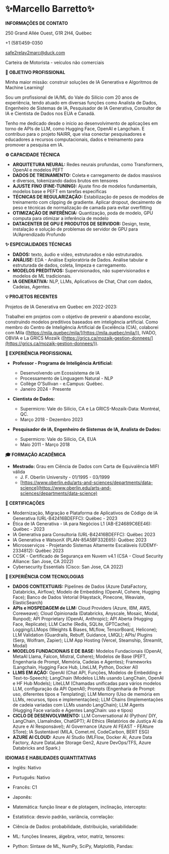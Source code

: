 # ✨Marcello Barretto✨  <!-- Largest -->

**INFORMAÇÕES DE CONTATO**

250 Grand Allée Ouest, G1R 2H4, Québec

+1 (581)459-0350

safe2relay2marc@duck.com

Carteira de Motorista - veículos não comerciais

**🎯 OBJETIVO PROFISSIONAL**

Minha maior missão: construir soluções de IA Generativa e Algoritmos de Machine Learning!

Sou um profissional de IA/ML do Vale do Silício com 20 anos de experiência, tendo atuado em diversas funções como Analista de Dados, Engenheiro de Sistemas de IA, Pesquisador de IA Generativa, Consultor de IA e Cientista de Dados nos EUA e Canadá.

Tenho me dedicado desde o início ao desenvolvimento de aplicações em torno de APIs de LLM, como Hugging Face, OpenAI e Langchain. E contribuo para o projeto NAIRR, que visa conectar pesquisadores e educadores a recursos computacionais, dados e treinamento para promover a pesquisa em IA.

**⚙️ CAPACIDADE TÉCNICA**

*   **ARQUITETURA NEURAL:** Redes neurais profundas, como Transformers, OpenAI e modelos PEFT
*   **DADOS DE TREINAMENTO:** Coleta e carregamento de dados massivos e diversos, tokenizando dados brutos em tensores
*   **AJUSTE FINO (FINE-TUNING):** Ajuste fino de modelos fundamentais, modelos base e PEFT em tarefas específicas
*   **TÉCNICAS DE REGULARIZAÇÃO:** Estabilização de pesos de modelos de treinamento com clipping de gradiente. Aplicar dropout, decaimento de peso e técnicas de normalização de camada para evitar overfitting
*   **OTIMIZAÇÃO DE INFERÊNCIA:** Quantização, poda de modelo, GPU computa para otimizar a inferência de modelo
*   **DATACENTER DE GPU E PRODUTOS DE SERVIDOR:** Design, teste, instalação e solução de problemas de servidor de GPU para IA/Aprendizado Profundo

**✨ ESPECIALIDADES TÉCNICAS**

*   **DADOS:** texto, áudio e vídeo, estruturados e não estruturados.
*   **ANÁLISE:** EDA - Análise Exploratória de Dados. Análise tabular e estruturada de dados, coleta, limpeza e carregamento.
*   **MODELOS PREDITIVOS:** Supervisionados, não supervisionados e modelos de ML tradicionais.
*   **IA GENERATIVA:** NLP, LLMs, Aplicativos de Chat, Chat com dados, Cadeias, Agentes.

**💡 PROJETOS RECENTES**

Projetos de IA Generativa em Quebec em 2022-2023:

Trabalhei em projetos com o objetivo de prevenir o abandono escolar, construindo modelos preditivos baseados em inteligência artificial. Como membro do Centro de Inteligência Artificial de Excelência (CIA), colaborei com Mila ([https://mila.quebec/mila/](https://mila.quebec/mila/)), IVADO, OBVIA e La GRICS Mozaïk ([https://grics.ca/mozaik-gestion-donnees/](https://grics.ca/mozaik-gestion-donnees/)).

**💼 EXPERIÊNCIA PROFISSIONAL**

*   **Professor - Programa de Inteligência Artificial:**
    *   Desenvolvendo um Ecossistema de IA
    *   Processamento de Linguagem Natural - NLP
    *   Collège O'Sullivan - e.Campus: Québec.
    *   Janeiro 2024 - Presente

*   **Cientista de Dados:**
    *   Supermicro: Vale do Silício, CA e La GRICS-Mozaïk-Data: Montréal, QC.
    *   Março 2018 - Dezembro 2023

*   **Pesquisador de IA, Engenheiro de Sistemas de IA, Analista de Dados:**
    *   Supermicro: Vale do Silício, CA, EUA
    *   Maio 2011 - Março 2018

**🎓 FORMAÇÃO ACADÊMICA**

*   **Mestrado:** Grau em Ciência de Dados com Carta de Equivalência MIFI válida
    *   J. F. Oberlin University - 01/1995 - 03/1999
    *   [https://www.oberlin.edu/arts-and-sciences/departments/data-science](https://www.oberlin.edu/arts-and-sciences/departments/data-science)

**📜 CERTIFICAÇÕES**

*   Modernização, Migração e Plataforma de Aplicativos de Código de IA Generativa (URL-B42416BDEFFC): Québec - 2023
*   Ética de IA Generativa - IA para Negócios L1 (AB-E24689C6EE46): Québec - 2023
*   IA Generativa para Consultoria (URL-B42416BDEFFC): Québec 2023
*   IA Generativa e WatsonX (PLAN-85A5BF332E65): Québec 2023
*   Microsserviços - Projetando Sistemas Altamente Escaláveis (UDEMY-2334812): Québec 2023
*   CCSK - Certificado de Segurança em Nuvem v4.1 (CSA - Cloud Security Alliance: San Jose, CA 2022)
*   Cybersecurity Essentials (Cisco: San Jose, CA 2022)

**🧰 EXPERIÊNCIA COM TECNOLOGIAS**

*   **DADOS CONTEXTUAIS:** Pipelines de Dados (Azure DataFactory, Databricks, Airflow); Modelo de Embedding (OpenAI, Cohere, Hugging Face); Banco de Dados Vetorial (Haystack, Pinecone, Weaviate, ElasticSearch)
*   **APIs e HOSPEDAGEM de LLM:** Cloud Providers (Azure, IBM, AWS, Coreweave); Cloud Opinionada (Databricks, Anyscale, Mosaic, Modal, Runpod); API Proprietary (OpenAI, Anthropic); API Aberta (Hugging Face, Replicate); LLM Cache (Redis, SQLite, GPTCache); Logging/LLMops (Weights & Biases, MLflow, TensorBoard, Helicone); LLM Validation (Guardrails, Rebuff, Guidance, LMQL); APIs/ Plugins (Serp, Wolfram, Zapier); LLM App Hosting (Vercel, Steamship, Streamlit, Modal)
*   **MODELOS FUNDACIONAIS E DE BASE:** Modelos Fundacionais (OpenAI, MetaAl Llama, Falcon, Mistral, Cohere); Modelos de Base (PEFT, Engenharia de Prompt, Memória, Cadeias e Agentes); Frameworks (Langchain, Hugging Face Hub, LiteLLM, Python, Docker AI)
*   **LLMS EM AÇÃO:** OpenAI (Chat API, Funções, Modelos de Embedding e Text-to-Speech); LangChain (Modelos LLMs usando LangChain, OpenAI e HF Hub Models); LiteLLM (Chamadas unificadas para vários modelos LLM, configuração da API OpenAI); Prompts (Engenharia de Prompt: uso, diferentes tipos e Templating); LLM Memory (Uso de memória em LLMs, recursos, tipos e implementações); LLM Chains (Implementações de cadeia variadas com LLMs usando LangChain); LLM Agents (Hugging Face variado e Agentes LangChain: uso e tipos)
*   **CICLO DE DESENVOLVIMENTO:** LLM Conversational AI (Python/ DIY, LangChain, Llamalndex, ChatGPT); Al Ethics (Relatórios de Justiça Al da Azure e Al Responsável); Al Governance (Azure AI FEAST - FEAture STore); IA Sustentável (MILA, Comet.ml, CodeCarbon, BERT ESG)
*   **AZURE AI CLOUD:** Azure Al Studio (MLFlow, Docker Al, Azure Data Factory, Azure DataLake Storage Gen2, Azure DevOps/TFS, Azure Databricks and Spark.)

**IDIOMAS E HABILIDADES QUANTITATIVAS**

*   Inglês: Nativo
*   Português: Nativo
*   Francês: C1
*   Japonês:

*   Matemática: função linear e de plotagem, inclinação, intercepto:

*   Estatística: desvio padrão, variância, correlação:

*   Ciência de Dados: probabilidade, distribuição, variabilidade:

*   ML: funções lineares, álgebra, vetor, matriz, tensores:

*   Python: Sintaxe de ML, NumPy, SciPy, Matplotlib, Pandas: